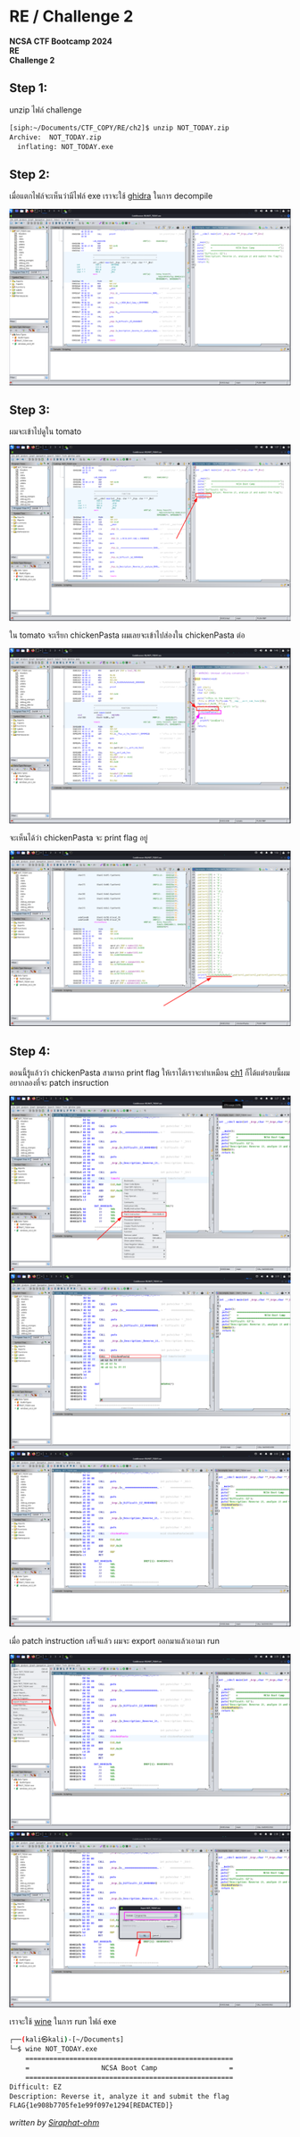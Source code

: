 # RE / Challenge 2
**NCSA CTF Bootcamp 2024**<br/>
**RE**<br/>
**Challenge 2**
## Step 1:
unzip ไฟล์ challenge
```bash
[siph:~/Documents/CTF_COPY/RE/ch2]$ unzip NOT_TODAY.zip
Archive:  NOT_TODAY.zip
  inflating: NOT_TODAY.exe
```
## Step 2:
เมื่อแตกไฟล์จะเห็นว่ามีไฟล์ exe เราจะใช้ [ghidra](https://github.com/NationalSecurityAgency/ghidra) ในการ decompile

<img src="./img/1.png">

## Step 3:
ผมจะเข้าไปดูใน tomato

<img src="./img/3.png">

ใน tomato จะเรียก chickenPasta  ผมเลยจะเข้าไปส่องใน chickenPasta ต่อ

<img src="./img/4.png">

จะเห็นได้ว่า chickenPasta จะ print flag อยู่

<img src="./img/5.png">

## Step 4:
ตอนนี้รู้แล้วว่า chickenPasta สามารถ print flag ให้เราได้เราจะทำเหมือน [ch1](../ch1/README.md) ก็ได้แต่รอบนี้ผมอยากลองที่จะ patch insruction 

<img src="./img/6.png">
<img src="./img/7.png">
<img src="./img/8.png">

เมื่อ patch instruction เสร็จแล้ว ผมจะ export ออกมาแล้วเอามา run

<img src="./img/9.png">
<img src="./img/10.png">

เราจะใช้ [wine](https://github.com/wine-mirror/wine) ในการ run ไฟล์ exe

```bash
┌──(kali㉿kali)-[~/Documents]
└─$ wine NOT_TODAY.exe 
    ====================================================
    =                  NCSA Boot Camp                  =
    ====================================================
Difficult: EZ
Description: Reverse it, analyze it and submit the flag
FLAG{1e908b7705fe1e99f097e1294[REDACTED]}
```

*written by [Siraphat-ohm](https://github.com/Siraphat-ohm)*
